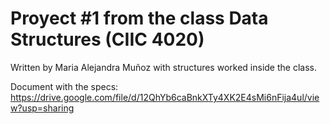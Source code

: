 # Proyect #1 from the class Data Structures (CIIC 4020) 

Written by Maria Alejandra Muñoz with structures worked inside the class.

Document with the specs: https://drive.google.com/file/d/12QhYb6caBnkXTy4XK2E4sMi6nFija4ul/view?usp=sharing
